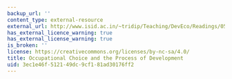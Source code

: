 ```yaml
---
backup_url: ''
content_type: external-resource
external_url: http://www.isid.ac.in/~tridip/Teaching/DevEco/Readings/05Inequality/03Banerjee%26Newman-JPE1993.pdf
has_external_licence_warning: true
has_external_license_warning: true
is_broken: ''
license: https://creativecommons.org/licenses/by-nc-sa/4.0/
title: Occupational Choice and the Process of Development
uid: 3ec1e46f-5121-49dc-9cf1-81ad30176ff2
---
```

